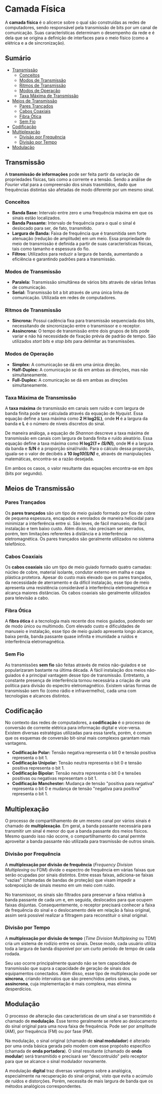 # Camada Física

A **camada física** é o alicerce sobre o qual são construídas as redes de computadores, sendo responsável pela transmissão de bits por um canal de comunicação. Suas características determinam o desempenho da rede e é dela que se origina a definição de interfaces para o meio físico (como a elétrica e a de sincronização).

## Sumário

- [Transmissão](#transmissão)
  - [Conceitos](#conceitos)
  - [Modos de Transmissão](#modos-de-transmissão)
  - [Ritmos de Transmissão](#ritmos-de-transmissão)
  - [Modos de Operação](#modos-de-operação)
  - [Taxa Máxima de Transmissão](#taxa-máxima-de-transmissão)
- [Meios de Transmissão](#meios-de-transmissão)
  - [Pares Trançados](#pares-trançados)
  - [Cabos Coaxiais](#cabos-coaxiais)
  - [Fibra Ótica](#fibra-ótica)
  - [Sem Fio](#sem-fio)
- [Codificação](#codificação)
- [Multiplexação](#multiplexação)
  - [Divisão por Frequência](#divisão-por-frequência)
  - [Divisão por Tempo](#divisão-por-tempo)
- [Modulação](#modulação)

## Transmissão

A **transmissão de informações** pode ser feita partir da variação de propriedades físicas, tais como a corrente e a tensão. Sendo a análise de *Fourier* vital para a compreensão dos sinais trasmitidos, dado que frequências distintas são afetadas de modo diferente por um mesmo sinal.

### Conceitos

- **Banda Base:** Intervalo entre zero e uma frequência máxima em que os sinais estão localizados.
- **Banda Passante:** Intervalo de frequência para o qual o sinal é deslocado para ser, de fato, transmitido.
- **Largura de Banda:** Faixa de frequência que é transmitida sem forte atenuação (redução de amplitude) em um meio. Essa propriedade do meio de transmissão é definida a partir de suas características físicas, tais como tamanho e espessura do fio.
- **Filtros:** Utilizados para reduzir a largura de banda, aumentando a eficiência e garantindo padrões para a transmissão.

### Modos de Transmissão

- **Paralela:** Transmissão simultânea de vários bits através de várias linhas de comunicação.
- **Serial:** Transmissão bit a bit através de uma única linha de comunicação. Utilizada em redes de computadores.

### Ritmos de Transmissão

- **Síncrona:** Possui cadência fixa para transmissão sequenciada dos bits, necessitando de sincronização entre o transmissor e o receptor.
- **Assíncrona:** O tempo de transmissão entre dois grupos de bits pode variar e não há necessidade de fixação prévia de padrão de tempo. São utilizados *start bits* e *stop bits* para delimitar as transmissões.

### Modos de Operação

- **Simplex:** A comunicação se dá em uma única direção.
- **Half-Duplex:** A comunicação se dá em ambas as direções, mas não simultaneamente.
- **Full-Duplex:** A comunicação se dá em ambas as direções simultaneamente.

### Taxa Máxima de Transmissão

A **taxa máxima** de transmissão em canais sem ruído e com largura de banda finita pode ser calculada através da equação de *Nyquist*. Essa equação define a taxa máxima como **2 H log2(*L*)**, onde **H** é a largura da banda e **L** é o número de níveis discretos do sinal.

De maneira análoga, a equação de *Shannon* descreve a taxa máxima de transmissão em canais com largura de banda finita e ruído aleatório. Essa equação define a taxa máxima como **H log2(*1 + (S/N)*)**, onde **H** é a largura da banda e **S/N** é a proporção sinal/ruído. Para o cálculo dessa proporção, iguala-se o valor de decibéis a **10 *log10(*S/N*)*** e, através de manipulações matemáticas, encontra-se a razão desejada.

Em ambos os casos, o valor resultante das equações encontra-se em *bps* (bits por segundo).

## Meios de Transmissão

### Pares Trançados

Os **pares trançados** são um tipo de meio guiado formado por fios de cobre de pequena espessura, encapados e enrolados de maneira helicoidal para minimizar a interferência entre si. São leves, de fácil manuseio, de fácil instalação e tem baixo custo. Além disso, não precisam ser aterrados, porém, tem limitações referentes à distância e à interferência eletromagnética. Os pares trançados são geralmente utilizados no sistema telefônico.

### Cabos Coaxiais

Os **cabos coaxiais** são um tipo de meio guiado formado quatro camadas: núcleo de cobre, material isolante, condutor externo em malha e capa plástica protetora. Apesar do custo mais elevado que os pares trançados, da necessidade de aterramento e da difícil instalação, esse tipo de meio apresenta uma resistência considerável à interferência eletromagnética e alcança maiores distâncias. Os cabos coaxiais são geralmente utilizados para televisão a cabo.

### Fibra Ótica

A **fibra ótica** é a tecnologia mais recente dos meios guiados, podendo ser de modo único ou multimodo. Com elevado custo e dificuldades de manuseio e instalação, esse tipo de meio guiado apresenta longo alcance, baixa perda, banda passante quase infinita e imunidade a ruídos e interferência eletromagnética.

### Sem Fio

As transmissões **sem fio** são feitas através de meios não-guiados e se popularizaram bastante na última década. A fácil instalação dos meios não-guiados é a principal vantagem desse tipo de transmissão. Entretanto, a constante presença de interferência tornou necessária a criação de uma política para divisão do espectro eletromagnético. Existem várias formas de transmissão sem fio (como rádio e infravermelho), cada uma com tecnologias e alcances distintos.

## Codificação

No contexto das redes de computadores, a **codificação** é o processo de conversão de corrente elétrica para informação digital e vice-versa. Existem diversas estratégias utilizadas para essa tarefa, porém, é comum que os esquemas de conversão bit-sinal mais complexos garantam mais vantagens.

- **Codificação Polar:** Tensão negativa representa o bit 0 e tensão positiva representa o bit 1.
- **Codificação Unipolar:** Tensão neutra representa o bit 0 e tensão positiva representa o bit 1.
- **Codificação Bipolar:** Tensão neutra representa o bit 0 e tensões positivas ou negativas representam o bit 1.
- **Codificação Manchester:** Mudança de tensão "positiva para negativa" representa o bit 0 e mudança de tensão "negativa para positiva" representa o bit 1.

## Multiplexação

O processo de compartilhamento de um mesmo canal por vários sinais é chamado de **multiplexação**. Em geral, a banda passante necessária para transmitir um sinal é menor do que a banda passante dos meios físicos. Mesmo quando isso não ocorre, o compartilhamento do canal permite aproveitar a banda passante não utilizada para trasmissão de outros sinais.

### Divisão por Frequência

A **multiplexação por divisão de frequência** (*Frequency Division Multiplexing* ou FDM) divide o espectro de frequência em várias faixas que serão ocupadas por sinais distintos. Entre essas faixas, adiciona-se faixas "vazias" (chamadas de bandas de proteção) que visam impedir a sobreposição de sinais mesmo em um meio com ruído.

No transmissor, os sinais são filtrados para preservar a faixa relativa à banda passante de cada um e, em seguida, deslocados para que ocupem faixas disjuntas. Consequentemente, o receptor precisará conhecer a faixa de frequência do sinal e o deslocamento dele em relação à faixa original, assim será possível realizar a filtragem para reconstituir o sinal original.

### Divisão por Tempo

A **multiplexação por divisão de tempo** (*Time Division Multiplexing* ou TDM) cria um sistema de rodízio entre os sinais. Desse modo, cada usuário utiliza toda a largura de banda disponível por um curto período de tempo de cada rodada.

Seu uso ocorre principalmente quando não se tem capacidade de transmissão que supra a capacidade de geração de sinais dos equipamentos conectados. Além disso, esse tipo de multiplexação pode ser **síncrona**, criando intervalos que são preenchidos pelos sinais, ou **assíncrona**, cuja implementação é mais complexa, mas elimina desperdícios.

## Modulação

O processo de alteração das características de um sinal a ser transmitido é chamado de **modulação**. Esse termo geralmente se refere ao deslocamento do sinal original para uma nova faixa de frequência. Pode ser por amplitude (AM), por frequência (FM) ou por fase (PM).

Na modulação, o sinal original (chamado de **sinal modulador**) é alterado por uma onda básica gerada pelo modem com esse propósito específico (chamada de **onda portadora**). O sinal resultante (chamado de **onda modular**) será transmitido e precisará ser "descontruído" pelo receptor para que se alcance o sinal modulador novamente.

A modulação **digital** traz diversas vantagens sobre a analógica, especialmente na recuperação do sinal original, visto que evita o acúmulo de ruídos e distorções. Porém, necessita de mais largura de banda que os métodos analógicos correspondentes.